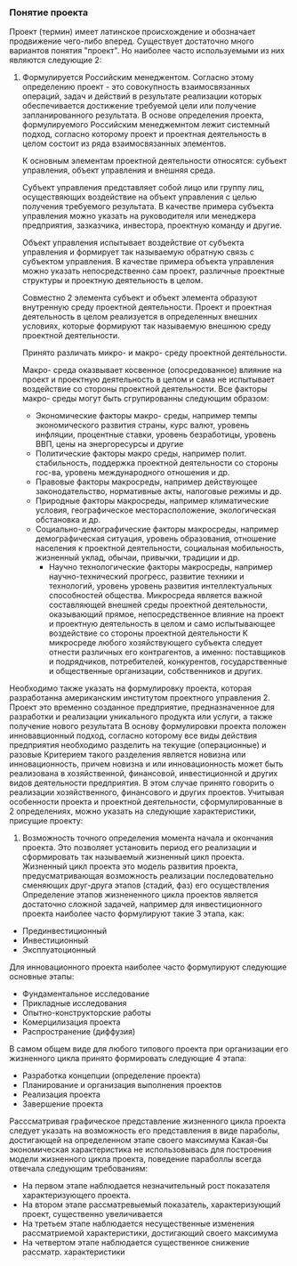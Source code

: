 ### Понятие проекта
Проект (термин) имеет латинское происхождение и обозначает продвижение чего-либо вперед.
Существует достаточно много вариантов понятия "проект". Но наиболее часто используемыми из них являются следующие 2:
1. Формулируется Российским менеджентом.
	 Согласно этому определению проект - это совокупность взаимосвязанных операций, задач и действий  в результате реализации которых обеспечивается достижение требуемой цели или получение запланированного результата. В основе определения проекта, формулируемого Российским менеджемнтом лежит системный подход, согласно которому проект и проектная деятельность в целом состоит из ряда взаимосвязанных элементов.
	 
	К основным элементам проектной деятельности относятся: субъект управления, объект управления и внешняя среда.
	 
	Субъект управления представляет собой лицо или группу лиц, осуществяющих воздействие на объект управления с целью получения требуемого результата. В качестве примера субъекта управления можно указать на руководителя или менеджера предприятия, зазказчика, инвестора, проектную команду и другие.
	
	Объект управления испытывает воздействие от субъекта управления и формирует так называемую обратную связь с субъектом управления. В качестве примера объекта управления можно указать непосредственно сам проект, различные проектные структуры и проектную деятельность в целом. 
	
	Совместно 2 элемента субъект и объект элемента образуют внутренную среду проектной деятельности.
	Проект и проектная деятельность в целом реализуется в определенных внешних условиях, которые формируют так называемую внешнюю среду проектной деятельности.
	
	Принято различать микро- и макро- среду проектной деятельности.
	
	Макро- среда оказвывает косвенное (опосредованное) влияние на проект и проектную деятельность в целом и сама не испытывает воздействие со стороны проектной деятельности.
	Все факторы макро- среды могут быть сгрупированны следующим образом: 
	- Экономические факторы макро- среды, например темпы экономического развития страны, курс валют, уровень инфляции, процентные ставки, уровень безработицы, уровень ВВП, цены на энергоресурсы и другие
	- Политические факторы макро среды, например полит. стабильность, поддержка проектной деятельности со стороны гос-ва, уровень международного отношения и др.
	- Правовые факторы макросреды, например действующее законодательство, нормативные акты, налоговые режимы и др.
	- Природные факторы макросреды, например климатические условия, географическое месторасположение, экологическая обстановка и др.
	- Социально-демографические факторы макросреды, например демографическая ситуация, уровень образования, отношение населения к проектной деятельности, социальная мобильность, жизненный уклад, обычаи, привычки, традиции и др.
		- Научно технологические факторы макросреды, например научно-технический прогресс, развитие техники и технологий, уровень уровень развития интеллектуальных способностей общества.
	Микросреда является важной составляющей внешней среды проектной деятельности, оказывающий прямое, непосредственное влияние на проект и проектную деятельность в целом и само испытывающее воздействие со стороны проектной деятельности 
	К микросреде любого хозяйствующего субъекта следует отнести различных его контрагентов, а именно: поставщиков и подрядчиков, потребителей, конкурентов, государственные и общественные организации, собственников и других.

 Необходимо также указать на формулировку проекта, которая разработанна американским институтом проектного управления
 2. Проект это временно созданное предприятие, предназначенное для разработки и реализации уникального продукта или услуги, а также получение нового результата 
В основу формулировки  проекта положен инновавционный подход, согласно которому все виды действия предприятия необходимо разделить на текущие (операционные) и разовые
Критерием такого разделения является новизна или инновационность, причем новизна и или инновационность может быть реализована в хозяйственной, финансовой, инвестиционной и других видов деятельности предприятия. В этом случае принято говорить о реализации хозяйственного, финансового и других проектов. 
Учитывая особенности проекта и проектной деятельности, сформулированные в 2 определениях, можно указать на следующие характеристики, присущие проекту:
1. Возможность точного определения момента начала и окончания проекта. Это позволяет установить период его реализации и сформировать так называемый жизненный цикл проекта. 
Жизненный цикл проекта это модель развития проекта, предусматривающая возможность реализации последовательно сменяющих друг-друга этапов (стадий, фаз) его осуществления 
Определение этапов жизнененного цикла проектов является достаточно сложной задачей, например для инвестиционного проекта наиболее часто формулируют такие 3 этапа, как:
- Прединвестиционный
- Инвестиционный 
- Эксплуатоционный
  
Для инновационного проекта наиболее часто формулируют следующие основные этапы: 
- Фундаментальное исследование 
- Прикладные исследования
- Опытно-конструкторские работы
- Комерцилизация проекта
- Распространение (диффузия)
  
В самом общем виде для любого типового проекта при организации его жизненного цикла принято формировать следующие 4 этапа:
- Разработка концепции (определение проекта)
- Планирование и организация выполнения проектов
- Реализация проекта
- Завершение проекта
  
Расссматривая графическое представление жизненного цикла проекта следует указать на возможность его представления в виде параболы, достигающей на определенном этапе своего максимума
Какая-бы экономическая характеристика не использовывась для построения модели жизненного цикла проекта, поведение параболлы всегда отвечала следующим требованиям: 
- На первом этапе наблюдается незначительный рост показателя характеризующего проекта.
- На втором этапе рассматревыемый показатель, характеризующий проект, существенно увеличивается
- На третьем этапе наблюдается несущественные изменения рассматриемой характеристики, достигающий своего максимума 
- На четвертом этапе наблюдается существенное снижение рассматр. характеристики

